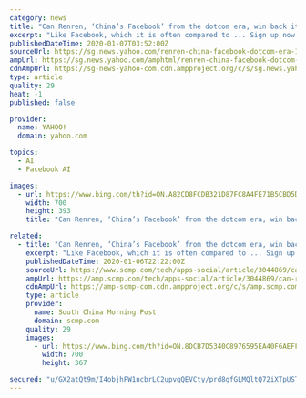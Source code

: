 ```yaml
---
category: news
title: "Can Renren, ‘China’s Facebook’ from the dotcom era, win back its millennial audience with nostalgia?"
excerpt: "Like Facebook, which it is often compared to ... Sign up now for our 50% early bird offer from SCMP Research: China AI Report. The all new SCMP China AI Report gives you exclusive first-hand insights and analysis into the latest industry developments, and actionable and objective intelligence about China AI that you should be equipped with."
publishedDateTime: 2020-01-07T03:52:00Z
sourceUrl: https://sg.news.yahoo.com/renren-china-facebook-dotcom-era-100538497.html
ampUrl: https://sg.news.yahoo.com/amphtml/renren-china-facebook-dotcom-era-100538497.html
cdnAmpUrl: https://sg-news-yahoo-com.cdn.ampproject.org/c/s/sg.news.yahoo.com/amphtml/renren-china-facebook-dotcom-era-100538497.html
type: article
quality: 29
heat: -1
published: false

provider:
  name: YAHOO!
  domain: yahoo.com

topics:
  - AI
  - Facebook AI

images:
  - url: https://www.bing.com/th?id=ON.A82CD8FCDB321D87FC8A4FE71B5CBD5D
    width: 700
    height: 393
    title: "Can Renren, ‘China’s Facebook’ from the dotcom era, win back its millennial audience with nostalgia?"

related:
  - title: "Can Renren, ‘China’s Facebook’ from the dotcom era, win back its millennial audience with nostalgia?"
    excerpt: "Like Facebook, which it is often compared to ... Sign up now for our 50% early bird offer from SCMP Research: China AI Report. The all new SCMP China AI Report gives you exclusive first-hand insights and analysis into the latest industry developments, and actionable and objective intelligence about China AI that you should be equipped with."
    publishedDateTime: 2020-01-06T22:22:00Z
    sourceUrl: https://www.scmp.com/tech/apps-social/article/3044869/can-renren-chinas-facebook-dotcom-era-win-back-its-millennial
    ampUrl: https://amp.scmp.com/tech/apps-social/article/3044869/can-renren-chinas-facebook-dotcom-era-win-back-its-millennial
    cdnAmpUrl: https://amp-scmp-com.cdn.ampproject.org/c/s/amp.scmp.com/tech/apps-social/article/3044869/can-renren-chinas-facebook-dotcom-era-win-back-its-millennial
    type: article
    provider:
      name: South China Morning Post
      domain: scmp.com
    quality: 29
    images:
      - url: https://www.bing.com/th?id=ON.8DCB7D5340C8976595EA40F6AEFF3C07
        width: 700
        height: 367

secured: "u/GX2atQt9m/I4objhFW1ncbrLC2upvqQEVCty/prd8gfGLMQltQ72iXTpUSTnzplZmtDJiYc/psGtPnwrCCek8IBmQOsYC0UW3MrXTcFt+5jTswLe4b5Pr2AM+Edzyu9Ha2/ECigjmRHxsA/bD71aRd2zGdmTkhA4RuLhqykzb4pHEgXD5nhzC+gVb+xdn2vcUe9TrfUHddmGU7qE5KBT4IlDdoIHVPONabeS8nwnbPwaFRKu02QAgV6jm7N5k3vNhLshHKljykjXdD9TEgPw==;MlSPyY41xcFCFHa9Lrq7rw=="
---
```


